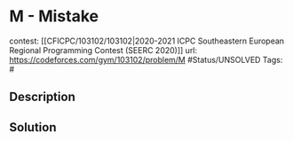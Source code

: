 # M - Mistake

contest: [[CFICPC/103102/103102|2020-2021 ICPC Southeastern European Regional Programming Contest (SEERC 2020)]]
url: https://codeforces.com/gym/103102/problem/M
#Status/UNSOLVED
Tags: #

## Description

## Solution

